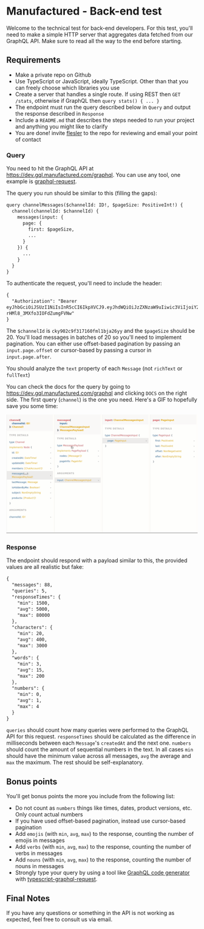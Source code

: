 # Manufactured - Back-end test

Welcome to the technical test for back-end developers. For this test, you'll need to make a simple HTTP server that aggregates data fetched from our GraphQL API. Make sure to read all the way to the end before starting.

## Requirements

- Make a private repo on Github
- Use TypeScript or JavaScript, ideally TypeScript. Other than that you can freely choose which libraries you use
- Create a server that handles a single route. If using REST then `GET /stats`, otherwise if GraphQL then `query stats() { ... }`
- The endpoint must run the query described below in `Query` and output the response described in `Response`
- Include a `README.md` that describes the steps needed to run your project and anything you might like to clarify
- You are done! invite [flesler](https://github.com/flesler/) to the repo for reviewing and email your point of contact

### Query

You need to hit the GraphQL API at https://dev.gql.manufactured.com/graphql. You can use any tool, one example is [graphql-request](https://www.npmjs.com/package/graphql-request).

The query you run should be similar to this (filling the gaps):

```
query channelMessages($channelId: ID!, $pageSize: PositiveInt!) {
  channel(channelId: $channelId) {
    messages(input: {
      page: {
        first: $pageSize,
        ...
      }
    }) {
      ...
    }
  }
}
```

To authenticate the request, you'll need to include the header:

```
{
  "Authorization": "Bearer eyJhbGciOiJSUzI1NiIsInR5cCI6IkpXVCJ9.eyJhdWQiOiJzZXNzaW9uIiwic3ViIjoiY2t5OHp4enF0MzA4MjQwZm1sMjF3d2s0dmgiLCJpc3MiOiJodHRwczovL2Rldi5ncWwubWFudWZhY3R1cmVkLmNvbS8ifQ.ZWaLJq4BnzQrv08SCKxMj3Maj1m4gd7mcBYL4w8GdfbIA_QH9OL1pPXblRrOz-rHMl8_3MXfo3IOFdZumgFVNw"
}
```

The `$channelId` is `cky902c9f317160fml1bja26yy` and the `$pageSize` should be 20. You'll load messages in batches of 20 so you'll need to implement pagination. You can either use offset-based pagination by passing an `input.page.offset` or cursor-based by passing a cursor in `input.page.after`.

You should analyze the `text` property of each `Message` (not `richText` or `fullText`)

You can check the docs for the query by going to https://dev.gql.manufactured.com/graphql and clicking `DOCS` on the right side. The first query (`channel`) is the one you need. Here's a GIF to hopefully save you some time:

![Docs](channel-docs.gif)

### Response

The endpoint should respond with a payload similar to this, the provided values are all realistic but fake:

```
{
  "messages": 88,
  "queries": 5,
  "responseTimes": {
    "min": 1500,
    "avg": 5000,
    "max": 80000
  },
  "characters": {
    "min": 20,
    "avg": 400,
    "max": 3000
  },
  "words": {
    "min": 3,
    "avg": 15,
    "max": 200
  },
  "numbers": {
    "min": 0,
    "avg": 1,
    "max": 4
  }
}
```

`queries` should count how many queries were performed to the GraphQL API for this request. `responseTimes` should be calculated as the difference in milliseconds between each `Message`'s `createdAt` and the next one. `numbers` should count the amount of sequential numbers in the text. In all cases `min` should have the minimum value across all messages, `avg` the average and `max` the maximum. The rest should be self-explanatory.

## Bonus points

You'll get bonus points the more you include from the following list:

- Do not count as `numbers` things like times, dates, product versions, etc. Only count actual numbers
- If you have used offset-based pagination, instead use cursor-based pagination
- Add `emojis` (with `min`, `avg`, `max`) to the response, counting the number of emojis in messages
- Add `verbs` (with `min`, `avg`, `max`) to the response, counting the number of verbs in messages
- Add `nouns` (with `min`, `avg`, `max`) to the response, counting the number of nouns in messages
- Strongly type your query by using a tool like [GraphQL code generator](https://www.graphql-code-generator.com/) with [typescript-graphql-request](https://www.graphql-code-generator.com/docs/plugins/typescript-graphql-request).

## Final Notes

If you have any questions or something in the API is not working as expected, feel free to consult us via email.

